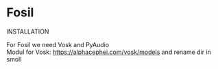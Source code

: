 # Fosil

INSTALLATION

For Fosil we need Vosk and PyAudio               
Modul for Vosk: https://alphacephei.com/vosk/models  and rename dir in smoll
